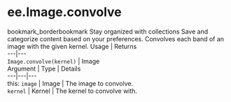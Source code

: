  
#  ee.Image.convolve
bookmark_borderbookmark Stay organized with collections  Save and categorize content based on your preferences. 
Convolves each band of an image with the given kernel.
Usage | Returns  
---|---  
`Image.convolve(kernel)` | Image  
Argument | Type | Details  
---|---|---  
this: `image` | Image | The image to convolve.  
`kernel` | Kernel | The kernel to convolve with.  
